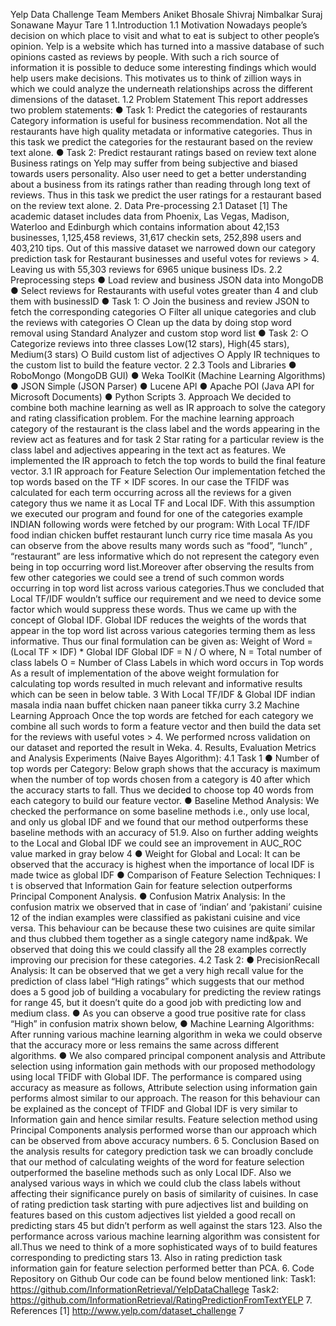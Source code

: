 Yelp Data Challenge
Team Members
Aniket Bhosale
Shivraj Nimbalkar
Suraj Sonawane
Mayur Tare
1
1.Introduction
1.1 Motivation
Nowadays people’s decision on which place to visit and what to eat is subject to other
people’s opinion. Yelp is a website which has turned into a massive database of such
opinions casted as reviews by people. With such a rich source of information it is possible to
deduce some interesting findings which would help users make decisions. This motivates us
to think of zillion ways in which we could analyze the underneath relationships across the
different dimensions of the dataset.
1.2 Problem Statement
This report addresses two problem statements:
● Task 1: Predict the categories of restaurants
Category information is useful for business recommendation. Not all the restaurants
have high quality metadata or informative categories. Thus in this task we predict the
categories for the restaurant based on the review text alone.
● Task 2: Predict restaurant ratings based on review text alone
Business ratings on Yelp may suffer from being subjective and biased towards users
personality. Also user need to get a better understanding about a business from its
ratings rather than reading through long text of reviews. Thus in this task we predict
the user ratings for a restaurant based on the review text alone.
2. Data Pre-processing
2.1 Dataset [1]
The academic dataset includes data from Phoenix, Las Vegas, Madison, Waterloo and
Edinburgh which contains information about 42,153 businesses, 1,125,458 reviews, 31,617
checkin
sets, 252,898 users and 403,210 tips. Out of this massive dataset we narrowed
down our category prediction task for Restaurant businesses and useful votes for reviews > 4.
Leaving us with 55,303 reviews for 6965 unique business IDs.
2.2 Preprocessing steps
● Load review and business JSON data into MongoDB
● Select reviews for Restaurants with useful votes greater than 4 and club them with
businessID
● Task 1:
○ Join the business and review JSON to fetch the corresponding categories
○ Filter all unique categories and club the reviews with categories
○ Clean up the data by doing stop word removal using Standard Analyzer and
custom stop word list
● Task 2:
○ Categorize reviews into three classes Low(12
stars), High(45
stars),
Medium(3 stars)
○ Build custom list of adjectives
○ Apply IR techniques to the custom list to build the feature vector.
2
2.3 Tools and Libraries
● RoboMongo (MongoDB GUI)
● Weka ToolKit (Machine Learning Algorithms)
● JSON Simple (JSON Parser)
● Lucene API
● Apache POI (Java API for Microsoft Documents)
● Python Scripts
3. Approach
We decided to combine both machine learning as well as IR approach to solve the category
and rating classification problem. For the machine learning approach category of the
restaurant is the class label and the words appearing in the review act as features and for
task 2 Star rating for a particular review is the class label and adjectives appearing in the text
act as features. We implemented the IR approach to fetch the top words to build the final
feature vector.
3.1 IR approach for Feature Selection
Our implementation fetched the top words based on the TF × IDF scores. In our case the
TFIDF
was calculated for each term occurring across all the reviews for a given category
thus we name it as Local TF and Local IDF. With this assumption we executed our program
and found for one of the categories example INDIAN following words were fetched by our
program:
With Local TF/IDF food indian chicken buffet restaurant lunch curry rice time masala
As you can observe from the above results many words such as “food”, “lunch” , “restaurant”
are less informative which do not represent the category even being in top occurring word
list.Moreover after observing the results from few other categories we could see a trend of
such common words occurring in top word list across various categories.Thus we concluded
that Local TF/IDF wouldn’t suffice our requirement and we need to device some factor which
would suppress these words. Thus we came up with the concept of Global IDF.
Global IDF reduces the weights of the words that appear in the top word list across various
categories terming them as less informative.
Thus our final formulation can be given as:
Weight of Word = (Local TF × IDF) * Global IDF
Global IDF = N / O where,
N = Total number of class labels
O = Number of Class Labels in
which word occurs in Top words
As a result of implementation of the above weight formulation for calculating top words
resulted in much relevant and informative results which can be seen in below table.
3
With Local TF/IDF
& Global IDF
indian masala india naan buffet chicken naan paneer
tikka curry
3.2 Machine Learning Approach
Once the top words are fetched for each category we combine all such words to form a
feature vector and then build the data set for the reviews with useful votes > 4. We performed
ncross
validation on our dataset and reported the result in Weka.
4. Results, Evaluation Metrics and Analysis
Experiments (Naive Bayes Algorithm):
4.1 Task 1
● Number of top words per Category: Below graph shows that the accuracy is
maximum when the number of top words chosen from a category is 40 after which the
accuracy starts to fall. Thus we decided to choose top 40 words from each category to
build our feature vector.
● Baseline Method Analysis: We checked the performance on some baseline methods
i.e., only use local, and only us global IDF and we found that our method outperforms
these baseline methods with an accuracy of 51.9. Also on further adding weights to
the Local and Global IDF we could see an improvement in AUC_ROC value marked in
gray below
4
● Weight for Global and Local: It can be observed that the accuracy is highest when
the importance of local IDF is made twice as global IDF
● Comparison of Feature Selection Techniques: I t is observed that Information Gain
for feature selection outperforms Principal Component Analysis.
● Confusion Matrix Analysis: In the confusion matrix we observed that in case of
‘indian’ and ‘pakistani’ cuisine 12 of the indian examples were classified as pakistani
cuisine and vice versa. This behaviour can be because these two cuisines are quite
similar and thus clubbed them together as a single category name ind&pak. We
observed that doing this we could classify all the 28 examples correctly improving our
precision for these categories.
4.2 Task 2:
● PrecisionRecall
Analysis: It can be observed that we get a very high recall value for
the prediction of class label “High ratings” which suggests that our method does a
5
good job of building a vocabulary for predicting the review ratings for range 45,
but it
doesn’t quite do a good job with predicting low and medium class.
● As you can observe a good true positive rate for class “High” in confusion matrix
shown below,
● Machine Learning Algorithms: After running various machine learning algorithm
in weka we could observe that the accuracy more or less remains the same across
different algorithms.
● We also compared principal component analysis and Attribute selection using
information gain methods with our proposed methodology using local TFIDF
with
Global IDF. The performance is compared using accuracy as measure as follows,
Attribute selection using information gain performs almost similar to our approach. The
reason for this behaviour can be explained as the concept of TFIDF
and Global IDF is
very similar to Information gain and hence similar results. Feature selection method
using Principal Components analysis performed worse than our approach which can
be observed from above accuracy numbers.
6
5. Conclusion
Based on the analysis results for category prediction task we can broadly conclude that our
method of calculating weights of the word for feature selection outperformed the baseline
methods such as only Local IDF. Also we analysed various ways in which we could club the
class labels without affecting their significance purely on basis of similarity of cuisines. In case
of rating prediction task starting with pure adjectives list and building on features based on
this custom adjectives list yielded a good recall on predicting stars 45
but didn’t perform as
well against the stars 123.
Also the performance across various machine learning algorithm
was consistent for all.Thus we need to think of a more sophisticated ways of to build features
corresponding to predicting stars 13.
Also in rating prediction task information gain for feature
selection performed better than PCA.
6. Code Repository on Github
Our code can be found below mentioned link:
Task1: https://github.com/InformationRetrieval/YelpDataChallege
Task2: https://github.com/InformationRetrieval/RatingPredictionFromTextYELP
7. References
[1] http://www.yelp.com/dataset_challenge
7
